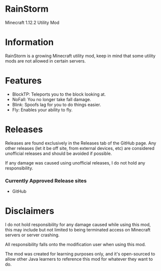 # RainStorm
Minecraft 1.12.2 Utility Mod

# Information
RainStorm is a growing Minecraft utility mod, keep in mind that some utility mods are not allowed in certain servers.

# Features
- BlockTP: Teleports you to the block looking at.
- NoFall: You no longer take fall damage.
- Blink: Spoofs lag for you to do things easier.
- Fly: Enables your ability to fly.

# Releases
Releases are found exclusively in the Releases tab of the GitHub page. Any other releases (let it be off site, from external devices, etc) are considered unofficial releases and should be avoided if possible.

If any damage was caused using unofficial releases, I do not hold any responsibility.
### Currently Approved Release sites
- GitHub

# Disclaimers
I do not hold responsibility for any damage caused while using this mod, this may include but not limited to being terminated access on Minecraft servers or server crashing.

All responsibility falls onto the modification user when using this mod.

The mod was created for learning purposes only, and it's open-sourced to allow other Java learners to reference this mod for whatever they want to do.


